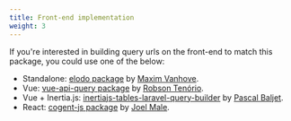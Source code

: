 ```yaml
---
title: Front-end implementation
weight: 3
---
```


If you're interested in building query urls on the front-end to match this package, you could use one of the below:

- Standalone: [elodo package](https://www.npmjs.com/package/elodo) by [Maxim Vanhove](https://github.com/MaximVanhove).
- Vue: [vue-api-query package](https://github.com/robsontenorio/vue-api-query) by [Robson Tenório](https://github.com/robsontenorio).
- Vue + Inertia.js: [inertiajs-tables-laravel-query-builder](https://github.com/protonemedia/inertiajs-tables-laravel-query-builder) by [
Pascal Baljet](https://github.com/pascalbaljet).
- React: [cogent-js package](https://www.npmjs.com/package/cogent-js) by [Joel Male](https://github.com/joelwmale).
